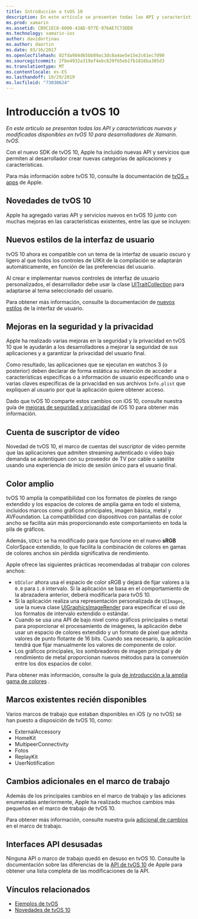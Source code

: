 ```yaml
---
title: Introducción a tvOS 10
description: En este artículo se presentan todas las API y características nuevas y modificadas disponibles en tvOS 10 para desarrolladores de Xamarin. tvOS.
ms.prod: xamarin
ms.assetid: CB9C1EC8-6008-43AD-977E-976AE7C73DD8
ms.technology: xamarin-ios
author: davidortinau
ms.author: daortin
ms.date: 03/16/2017
ms.openlocfilehash: 02fda984d65bb89ac3dc8a4ae5e15e2c61ec7d90
ms.sourcegitcommit: 2fbe4932a319af4ebc829f65eb1fb1816ba305d3
ms.translationtype: MT
ms.contentlocale: es-ES
ms.lasthandoff: 10/29/2019
ms.locfileid: "73030624"
---
```

# <a name="introduction-to-tvos-10"></a>Introducción a tvOS 10

_En este artículo se presentan todas las API y características nuevas y modificadas disponibles en tvOS 10 para desarrolladores de Xamarin. tvOS._

Con el nuevo SDK de tvOS 10, Apple ha incluido nuevas API y servicios que permiten al desarrollador crear nuevas categorías de aplicaciones y características. 

Para más información sobre tvOS 10, consulte la documentación de [tvOS + apps](https://developer.apple.com/tvos/) de Apple.

## <a name="whats-new-in-tvos-10"></a>Novedades de tvOS 10

Apple ha agregado varias API y servicios nuevos en tvOS 10 junto con muchas mejoras en las características existentes, entre las que se incluyen:

## <a name="new-user-interface-styles"></a>Nuevos estilos de la interfaz de usuario

tvOS 10 ahora es compatible con un tema de la interfaz de usuario oscuro y ligero al que todos los controles de UIKit de la compilación se adaptarán automáticamente, en función de las preferencias del usuario.

Al crear e implementar nuevos controles de interfaz de usuario personalizados, el desarrollador debe usar la clase [UITraitCollection](https://developer.apple.com/reference/uikit/uitraitcollection) para adaptarse al tema seleccionado del usuario.

Para obtener más información, consulte la documentación de [nuevos estilos](~/ios/tvos/platform/user-interface-styles.md) de la interfaz de usuario.

## <a name="security-and-privacy-enhancements"></a>Mejoras en la seguridad y la privacidad

Apple ha realizado varias mejoras en la seguridad y la privacidad en tvOS 10 que le ayudarán a los desarrolladores a mejorar la seguridad de sus aplicaciones y a garantizar la privacidad del usuario final.

Como resultado, las aplicaciones que se ejecutan en watchos 3 (o posterior) deben declarar de forma estática su intención de acceder a características específicas o a información de usuario especificando una o varias claves específicas de la privacidad en sus archivos `Info.plist` que expliquen al usuario por qué la aplicación quiere obtener acceso.

Dado que tvOS 10 comparte estos cambios con iOS 10, consulte nuestra guía de [mejoras de seguridad y privacidad](~/ios/app-fundamentals/security-privacy.md) de iOS 10 para obtener más información.

## <a name="video-subscriber-account"></a>Cuenta de suscriptor de vídeo

Novedad de tvOS 10, el marco de cuentas del suscriptor de vídeo permite que las aplicaciones que admiten streaming autenticado o vídeo bajo demanda se autentiquen con su proveedor de TV por cable o satélite usando una experiencia de inicio de sesión único para el usuario final.

<!--To find out more, please see our [Video Subscriber Account](~/ios/platform-features/introduction-to-ios10/video-subscriber-account/) guide.-->

## <a name="wide-color"></a>Color amplio

tvOS 10 amplía la compatibilidad con los formatos de píxeles de rango extendido y los espacios de colores de amplia gama en todo el sistema, incluidos marcos como gráficos principales, imagen básica, metal y AVFoundation. La compatibilidad con dispositivos con pantallas de color ancho se facilita aún más proporcionando este comportamiento en toda la pila de gráficos.

Además, `UIKit` se ha modificado para que funcione en el nuevo **sRGB** ColorSpace extendido, lo que facilita la combinación de colores en gamas de colores anchos sin pérdida significativa de rendimiento.

Apple ofrece las siguientes prácticas recomendadas al trabajar con colores anchos:

- `UIColor` ahora usa el espacio de color sRGB y dejará de fijar valores a la `0.0` para `1.0` intervalo. Si la aplicación se basa en el comportamiento de la abrazadera anterior, deberá modificarla para tvOS 10.
- Si la aplicación realiza una representación personalizada de `UIImages`, use la nueva clase [UIGraphicsImageRender](https://developer.apple.com/reference/uikit/uigraphicsimagerenderer) para especificar el uso de los formatos de intervalo extendido o estándar.
- Cuando se usa una API de bajo nivel como gráficos principales o metal para proporcionar el procesamiento de imágenes, la aplicación debe usar un espacio de colores extendido y un formato de píxel que admita valores de punto flotante de 16 bits. Cuando sea necesario, la aplicación tendrá que fijar manualmente los valores de componente de color.
- Los gráficos principales, los sombreadores de imagen principal y de rendimiento de metal proporcionan nuevos métodos para la conversión entre los dos espacios de color.

Para obtener más información, consulte la guía [de introducción a la amplia gama de colores](~/ios/platform/wide-color.md) .

## <a name="newly-available-existing-frameworks"></a>Marcos existentes recién disponibles

Varios marcos de trabajo que estaban disponibles en iOS (y no tvOS) se han puesto a disposición de tvOS 10, como:

- ExternalAccessory
- HomeKit
- MultipeerConnectivity
- Fotos
- ReplayKit
- UserNotification

## <a name="additional-framework-changes"></a>Cambios adicionales en el marco de trabajo

Además de los principales cambios en el marco de trabajo y las adiciones enumeradas anteriormente, Apple ha realizado muchos cambios más pequeños en el marco de trabajo de tvOS 10.

Para obtener más información, consulte nuestra guía [adicional de cambios](~/ios/tvos/platform/introduction-to-tvos10/additional-framework-changes.md) en el marco de trabajo.

## <a name="deprecated-apis"></a>Interfaces API desusadas

Ninguna API o marco de trabajo quedó en desuso en tvOS 10. Consulte la documentación sobre las diferencias de la [API de tvOS 10](https://developer.apple.com/library/prerelease/content/releasenotes/General/tvOS10APIDiffs/index.html) de Apple para obtener una lista completa de las modificaciones de la API.

## <a name="related-links"></a>Vínculos relacionados

- [Ejemplos de tvOS](https://docs.microsoft.com/samples/browse/?products=xamarin&term=Xamarin.iOS+tvOS)
- [Novedades de tvOS 10](https://developer.apple.com/library/prerelease/content/releasenotes/General/WhatsNewinTVOS/Articles/tvOS10.html#//apple_ref/doc/uid/TP40017259-SW1)
